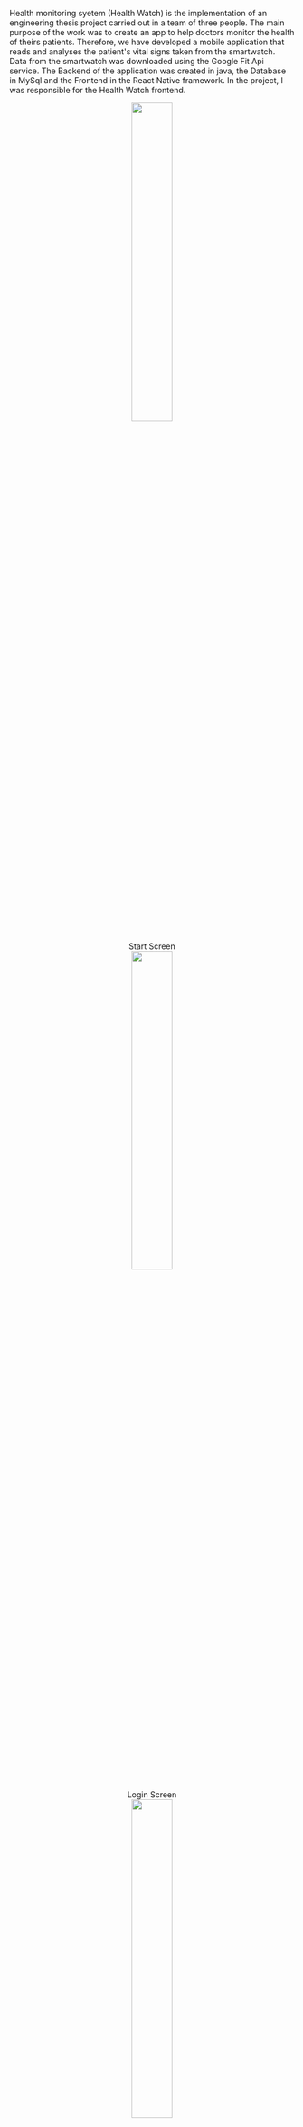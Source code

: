 Health monitoring syetem (Health Watch) is the implementation of an engineering thesis project carried out in a team of three people. The main purpose of the work was to create an app to help doctors monitor the health of theirs patients. Therefore, we have developed a mobile application that reads and analyses the patient's vital signs taken from the smartwatch. Data from the smartwatch was downloaded using the Google Fit Api service. The Backend of the application was created in java, the Database in MySql and the Frontend in the React Native framework. In the project, I was responsible for the Health Watch frontend. 


<div align="center">
  <p align="row">
   <img width="38%" src=https://user-images.githubusercontent.com/65900710/226185174-39868894-b8b6-4f49-9617-f5c86b295677.jpg></br>
    Start Screen </br>
    <img width="38%" src=https://user-images.githubusercontent.com/65900710/226184303-f02ced40-e06f-4c4b-a166-800b684f1a69.jpg></br>
    Login Screen </br>
    <img width="38%" src=https://user-images.githubusercontent.com/65900710/226198354-1e5dfb64-3bc7-4ae2-b98d-29d4bafd4775.jpg> </br>
    Registration screen with the validate form.</br>
    <img width="38%" src=https://user-images.githubusercontent.com/65900710/226198984-df1db4d9-652a-4675-88fe-11c578e26b43.jpg>
    <img width="38%" src=https://user-images.githubusercontent.com/65900710/226198554-4e4c5480-e4d9-4ea6-9f4f-93affc71e42a.jpg>
    </br>
    There are four user roles in the application. Guardian, pupil and patient use the first screen to register. The fourth role doctor has an additional registration      screen.</br>
    <img width="38%" src=https://user-images.githubusercontent.com/65900710/226199128-2ba68d3e-2fef-49b6-bd01-b12d144143cf.png></br>
    Password recovery screen</br>
    <img width="38%" src=https://user-images.githubusercontent.com/65900710/226199246-f57d90e7-d62a-4430-b4e3-eba26a1f5e7c.jpg></br>
    Home screen that shows the user's basic readings, a graph and notifications when readings exceed acceptable limits.
    The application can be navigated by  bottom menu and the fly-out side menu</br>
    <img width="38%" src=https://user-images.githubusercontent.com/65900710/226210258-5723eced-97df-4fdd-af73-b41559d08f45.png>
    <img width="38%" src=https://user-images.githubusercontent.com/65900710/226210312-919f4fb2-f3ad-452c-b79a-e061db0876e3.png>


  </p>  
  </div>

